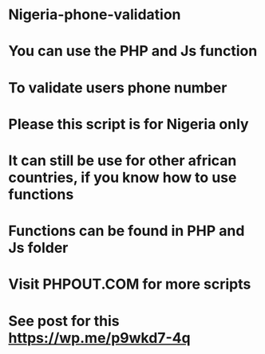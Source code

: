 # Nigeria-phone-validation
# You can use the PHP and Js function
# To validate users phone number
# Please this script is for Nigeria only
# It can still be use for other african countries, if you know how to use functions

# Functions can be found in PHP and Js folder

# Visit PHPOUT.COM for more scripts
# See post for this https://wp.me/p9wkd7-4q
